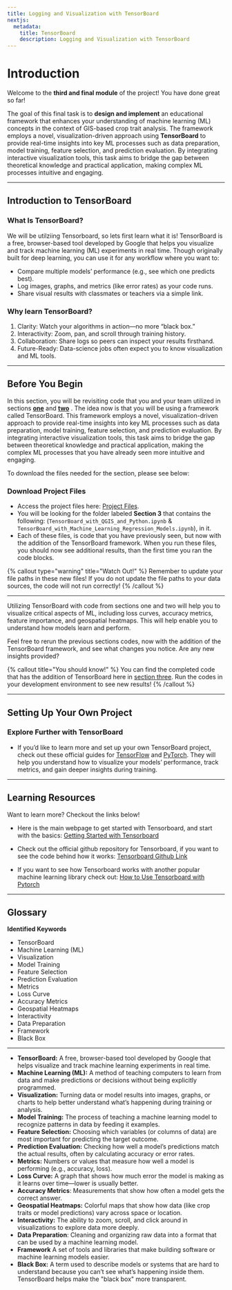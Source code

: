 ```yaml
---
title: Logging and Visualization with TensorBoard
nextjs:
  metadata:
    title: TensorBoard
    description: Logging and Visualization with TensorBoard
---
```


# Introduction

Welcome to the **third and final module** of the project! You have done great so far!

The goal of this final task is to **design and implement** an educational framework that enhances your understanding of machine learning (ML) concepts in the context of GIS-based crop trait analysis. The framework employs a novel, visualization-driven approach using **TensorBoard** to provide real-time insights into key ML processes such as data preparation, model training, feature selection, and prediction evaluation. By integrating interactive visualization tools, this task aims to bridge the gap between theoretical knowledge and practical application, making complex ML processes intuitive and engaging.

---

## Introduction to TensorBoard

### What Is TensorBoard?

We will be utilziing Tensorboard, so lets first learn what it is! TensorBoard is a free, browser-based tool developed by Google that helps you visualize and track machine learning (ML) experiments in real time. Though originally built for deep learning, you can use it for any workflow where you want to:

- Compare multiple models’ performance (e.g., see which one predicts best).
- Log images, graphs, and metrics (like error rates) as your code runs.
- Share visual results with classmates or teachers via a simple link.

### Why learn TensorBoard?

1. Clarity: Watch your algorithms in action—no more “black box.”
2. Interactivity: Zoom, pan, and scroll through training history.
3. Collaboration: Share logs so peers can inspect your results firsthand.
4. Future-Ready: Data-science jobs often expect you to know visualization and ML tools.

---

## Before You Begin

In this section, you will be revisiting code that you and your team utilized in sections [**one**](/docs/heatmap-generation) and [**two**](/docs/machine-learning) . The idea now is that you will be using a framework called TensorBoard. This framework employs a novel, visualization-driven approach to provide real-time insights into key ML processes such as data preparation, model training, feature selection, and prediction evaluation. By integrating interactive visualization tools, this task aims to bridge the gap between theoretical knowledge and practical application, making the complex ML processes that you have already seen more intuitive and engaging.

To download the files needed for the section, please see below:

### Download Project Files

- Access the project files here: [Project Files](https://drive.google.com/drive/folders/1tVPbNnlWsZem3CviXxUAObnSZgv9GWk3).
- You will be looking for the folder labeled **Section 3** that contains the following: (`TensorBoard_with_QGIS_and_Python.ipynb` &
  `TensorBoard_with_Machine_Learning_Regression_Models.ipynb`), in it.
- Each of these files, is code that you have previously seen, but now with the addition of the TensorBoard framework. When you run these files, you should now see additional results, than the first time you ran the code blocks.

{% callout type="warning" title="Watch Out!" %}
Remember to update your file paths in these new files! If you do not update the file paths to your data sources, the code will not run correctly!
{% /callout %}

---

Utilizing TensorBoard with code from sections one and two will help you to visualize critical aspects of ML, including loss curves, accuracy metrics, feature importance, and geospatial heatmaps. This will help enable you to understand how models learn and perform.

Feel free to rerun the previous sections codes, now with the addition of the TensorBoard framework, and see what changes you notice. Are any new insights provided?

{% callout title="You should know!" %}
You can find the completed code that has the addition of TensorBoard here in [section three](https://drive.google.com/drive/folders/1tVPbNnlWsZem3CviXxUAObnSZgv9GWk3). Run the codes in your development environment to see new results!
{% /callout %}

---

## Setting Up Your Own Project

### Explore Further with TensorBoard

- If you’d like to learn more and set up your own TensorBoard project, check out these official guides for [TensorFlow](https://www.tensorflow.org/tensorboard/get_started) and [PyTorch](https://pytorch.org/tutorials/recipes/recipes/tensorboard_with_pytorch.html). They will help you understand how to visualize your models’ performance, track metrics, and gain deeper insights during training.

<!-- 1. **Open your terminal or command prompt** (e.g., PowerShell on Windows, Terminal on macOS/Linux).

2. **Install the required packages** using pip:
   ```bash
   pip install tensorboard jupyter-tensorboard tensorboardX
   ```

- Tensorboard is the main visualization tool.
- Jupyter-tensorboard helps integrate TensorBoard into Jupyter notebooks.
- TensorboardX is a helper library that makes logging simpler for various frameworks (like PyTorch).

3. **Verify** the installation:
   ```bash
   pip show tensorboard
   pip show jupyter-tensorboard
   pip show tensorboardX
   ```
4. **(Optional)** In Jupyter Notebook:

- If you want to run TensorBoard inside a Jupyter Notebook, you might need to load the extension

  ```bash
  jupyter nbextension enable --py tensorboard

  ```

  - Check your Jupyter environment’s documentation if you have any issues.

## Logging

### Log Data Statistics

1. **Import the necessary libraries** in your Python script or Jupyter Notebook:

   ```bash
   from torch.utils.tensorboard import SummaryWriter
   import numpy as np
   ```

2. **Create and Initialize** a SummaryWriter that will save logs to a folder named _"runs"_:

   ```bash
    writer = SummaryWriter(log_dir="runs/data_stats_demo")
   ```

3. **Calculate and log basic statistics** (like mean and standard deviation) for your dataset. For example:

   ```py
    # Suppose 'data' is a NumPy array of your numeric values
   data = np.array([5, 10, 15, 20])
   mean_value = np.mean(data)
   std_value = np.std(data)

   # Log the values
   writer.add_scalar("DataStats/mean", mean_value, 0)
   writer.add_scalar("DataStats/std", std_value, 0)
   ```

4. **Close the writer** when finished:

   ```bash
   writer.close()
   ```

5. **Start Tensorboard** to see the logs:
   ```bash
   tensorboard --logdir=runs
   ```

- Open your browser and go to http://localhost:6006 to view the DataStats logs.

### Log Preprocessing Steps

1. **Track any changes in your dataset** during preprocessing, such as handling missing values or feature normalization.

2. Use **SummaryWriter** to record the steps. For example:

   ```py
   # Re-initialize a writer for preprocessing logs
   writer = SummaryWriter(log_dir="runs/preprocessing_logs")

   # Example: Count missing values before and after cleaning
   missing_before = 10
   missing_after = 2

   writer.add_scalar("Preprocessing/missing_values_before", missing_before, 0)
   writer.add_scalar("Preprocessing/missing_values_after",  missing_after,  0)

   # Example: Log a normalization factor
   normalization_factor = 0.01
   writer.add_scalar("Preprocessing/normalization_factor", normalization_factor, 0)

   writer.close()

   ```

- Check the Preprocessing section to visualize how your data changed.

### Log Model Training Metrics

1. **Import or define your model**. Then, while training, **record your metrics** (e.g., Mean Squared Error (MSE), R² score) at each epoch or iteration:

   ```py
   # Re-initialize a writer for preprocessing logs
   writer = SummaryWriter(log_dir="runs/preprocessing_logs")

   # Example: Count missing values before and after cleaning
   missing_before = 10
   missing_after = 2

   writer.add_scalar("Preprocessing/missing_values_before", missing_before, 0)
   writer.add_scalar("Preprocessing/missing_values_after",  missing_after,  0)

   # Example: Log a normalization factor
   normalization_factor = 0.01
   writer.add_scalar("Preprocessing/normalization_factor", normalization_factor, 0)

   writer.close()

   ```

2. **Start or refresh** TensorBoard to watch your training metrics evolve:

   ```bash
   tensorboard --logdir=runs
   ```

- Under Training, you should see how MSE and R² change over the epochs.

### Log Hyperparameter Tuning Results

1. **Try different hyperparameters** in your model (e.g., learning rate, number of layers, or regularization parameter).

2. **Log the results** for each hyperparameter setting:

   ```py
   # We'll try a few learning rates and log the final MSE for each
    for lr in [0.001, 0.01, 0.1]:
        writer = SummaryWriter(log_dir=f"runs/hparam_tuning_lr_{lr}")

        # ... train model with learning rate 'lr' ...
        final_mse = 0.4  # placeholder for final MSE

        writer.add_scalar("HParam/MSE", final_mse, 0)
        writer.close()
   ```

3. **Compare the logs** in TensorBoard:

   ```bash
   tensorboard --logdir=runs
   ```

- Look at each run (hparam_tuning_lr_0.001, etc.) side by side to see which hyperparameters work best.

### Log Predictions vs. Actual Values

1. After **training your model**, generate predictions on a test set:

   ```py
    # Assume y_test are actual values, y_pred are model predictions
    y_test = [3, 5, 7, 9]
    y_pred = [2.8, 5.2, 6.9, 9.1]

   ```

2. **Create a plot** to compare the predictions vs. the actual values:

   ```py
    import matplotlib.pyplot as plt

    plt.figure()
    plt.scatter(y_test, y_pred, label='Pred vs. Actual')
    plt.plot([min(y_test), max(y_test)], [min(y_test), max(y_test)], color='red', label='y=x line')
    plt.xlabel('Actual')
    plt.ylabel('Predicted')
    plt.legend()
    plt.savefig('pred_vs_actual.png')
    plt.close()

   ```

3. **Log the image** with TensorBoard:

   ```py
    from PIL import Image
    import torchvision

    writer = SummaryWriter(log_dir="runs/predictions_vs_actual")
    image = Image.open('pred_vs_actual.png')
    image_tensor = torchvision.transforms.ToTensor()(image)
    writer.add_image('PredVsActual', image_tensor, 0)
    writer.close()

   ```

4. **Open TensorBoard** to visually inspect how well the model did:

   ```bash
    tensorboard --logdir=runs

   ```

### Log Feature Importance

- If your model computes feature importance scores (e.g., in tree-based models):

1. Obtain **feature importance** values:

   ```py
    feature_names = ["feature1", "feature2", "feature3"]
    importance_scores = [0.3, 0.5, 0.2]  # example values


   ```

2. Log each feature’s importance **as a scalar**:

   ```py
   writer = SummaryWriter(log_dir="runs/feature_importance")
   for i, score in enumerate(importance_scores):
      writer.add_scalar(f"FeatureImportance/{feature_names[i]}", score, 0)
   writer.close()


   ```

3. **Visualize** in TensorBoard:

   ```bash
   tensorboard --logdir=runs

   ```

### Log a Heatmap of Predictions

- If your data is spatial or you want to visualize your predictions as a heatmap:

1. Generate a **2D (or 3D)** array representing spatial predictions:

   ```py
   predictions_map = np.random.rand(10, 10)  # example 10x10 grid


   ```

2. **Convert the array** to a color-mapped image:

   ```py
    import matplotlib.pyplot as plt

    plt.imshow(predictions_map, cmap='viridis')
    plt.colorbar(label='Prediction Value')
    plt.title('Prediction Heatmap')
    plt.savefig('prediction_heatmap.png')
    plt.close()


   ```

3. **Log the heatmap** in TensorBoard:

   ```py
    writer = SummaryWriter(log_dir="runs/prediction_heatmap")
    image = Image.open('prediction_heatmap.png')
    image_tensor = torchvision.transforms.ToTensor()(image)
    writer.add_image('Heatmap', image_tensor, 0)
    writer.close()


   ```

4. **Check TensorBoard**

   ```bash
    tensorboard --logdir=runs

   ```

- Under Heatmap, explore the spatial distribution of your predictions.

## Final Notes

- Each logging action writes information to a log directory. You can rename it or organize it by project, date, or model version.
- TensorBoard runs on port 6006 by default, so you can access the dashboard in your browser at **http://localhost:6006**.
- Remember to close your SummaryWriter to ensure all logs are properly saved.
- If you run into issues with permissions or path errors, double-check the directory you are writing to (e.g., **_C:\Users\YourName_** on Windows or **_/home/yourname_** on Linux).
  {% callout title="Good luck!" %}
  These steps should give you a solid foundation for logging and visualizing everything from raw data stats to complex model metrics, all in TensorBoard. Happy logging!
  {% /callout %} -->

---

## Learning Resources

Want to learn more? Checkout the links below!

- Here is the main webpage to get started with Tensorboard, and start with the basics: [Getting Started with Tensorboard](https://www.tensorflow.org/tensorboard/get_started)

- Check out the official github repository for Tensorboard, if you want to see the code behind how it works:
  [Tensorboard Github Link](https://github.com/tensorflow/tensorboard)

- If you want to see how Tensorboard works with another popular machine learning library check out: [How to Use Tensorboard with Pytorch](https://docs.pytorch.org/tutorials/recipes/recipes/tensorboard_with_pytorch.html)

---

## Glossary

**Identified Keywords**

- TensorBoard
- Machine Learning (ML)
- Visualization
- Model Training
- Feature Selection
- Prediction Evaluation
- Metrics
- Loss Curve
- Accuracy Metrics
- Geospatial Heatmaps
- Interactivity
- Data Preparation
- Framework
- Black Box

---

- **TensorBoard:** A free, browser-based tool developed by Google that helps visualize and track machine learning experiments in real time.
- **Machine Learning (ML):** A method of teaching computers to learn from data and make predictions or decisions without being explicitly programmed.
- **Visualization:** Turning data or model results into images, graphs, or charts to help better understand what’s happening during training or analysis.
- **Model Training:** The process of teaching a machine learning model to recognize patterns in data by feeding it examples.
- **Feature Selection:** Choosing which variables (or columns of data) are most important for predicting the target outcome.
- **Prediction Evaluation:** Checking how well a model’s predictions match the actual results, often by calculating accuracy or error rates.
- **Metrics:** Numbers or values that measure how well a model is performing (e.g., accuracy, loss).
- **Loss Curve:** A graph that shows how much error the model is making as it learns over time—lower is usually better.
- **Accuracy Metrics**: Measurements that show how often a model gets the correct answer.
- **Geospatial Heatmaps:** Colorful maps that show how data (like crop traits or model predictions) vary across space or location.
- **Interactivity:** The ability to zoom, scroll, and click around in visualizations to explore data more deeply.
- **Data Preparation**: Cleaning and organizing raw data into a format that can be used by a machine learning model.
- **Framework** A set of tools and libraries that make building software or machine learning models easier.
- **Black Box:** A term used to describe models or systems that are hard to understand because you can’t see what’s happening inside them. TensorBoard helps make the "black box" more transparent.
